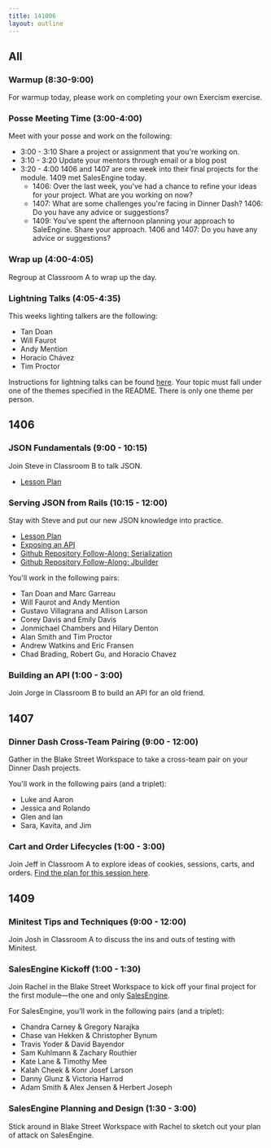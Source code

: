 ```yaml
---
title: 141006
layout: outline
---
```


## All

### Warmup (8:30-9:00)

For warmup today, please work on completing your own Exercism exercise.

### Posse Meeting Time (3:00-4:00)

Meet with your posse and work on the following:

* 3:00 - 3:10 Share a project or assignment that you're working on.
* 3:10 - 3:20 Update your mentors through email or a blog post
* 3:20 - 4:00 1406 and 1407 are one week into their final projects for the module. 1409 met SalesEngine today.
  * 1406: Over the last week, you've had a chance to refine your ideas for your project. What are you working on now?
  * 1407: What are some challenges you're facing in Dinner Dash? 1406: Do you have any advice or suggestions?
  * 1409: You've spent the afternoon planning your approach to SaleEngine. Share your approach. 1406 and 1407: Do you have any advice or suggestions?

### Wrap up (4:00-4:05)

Regroup at Classroom A to wrap up the day.

### Lightning Talks (4:05-4:35)

This weeks lighting talkers are the following:

* Tan Doan
* Will Faurot
* Andy Mention
* Horacio Chávez
* Tim Proctor

Instructions for lightning talks can be found [here](https://github.com/turingschool/lightning_talks). Your topic must fall under one of the themes specified in the README. There is only one theme per person.

## 1406

### JSON Fundamentals (9:00 - 10:15)

Join Steve in Classroom B to talk JSON.

* [Lesson Plan](https://github.com/turingschool/lesson_plans/blob/master/ruby_03-professional_rails_applications/json_fundementals.markdown)

### Serving JSON from Rails (10:15 - 12:00)

Stay with Steve and put our new JSON knowledge into practice.

* [Lesson Plan](https://github.com/turingschool/lesson_plans/blob/master/ruby_03-professional_rails_applications/serving_json_from_rails.markdown)
* [Exposing an API](http://tutorials.jumpstartlab.com/topics/web_services/api.html)
* [Github Repository Follow-Along: Serialization](https://github.com/JumpstartLab/blogger_advanced/tree/serialization)
* [Github Repository Follow-Along: Jbuilder](https://github.com/JumpstartLab/blogger_advanced/tree/jbuilder)

You'll work in the following pairs:

* Tan Doan and Marc Garreau
* Will Faurot and Andy Mention
* Gustavo Villagrana and Allison Larson
* Corey Davis and Emily Davis
* Jonmichael Chambers and Hilary Denton
* Alan Smith and Tim Proctor
* Andrew Watkins and Eric Fransen
* Chad Brading, Robert Gu, and Horacio Chavez

### Building an API (1:00 - 3:00)

Join Jorge in Classroom B to build an API for an old friend.

## 1407

### Dinner Dash Cross-Team Pairing (9:00 - 12:00)

Gather in the Blake Street Workspace to take a cross-team pair on your Dinner Dash projects.

You'll work in the following pairs (and a triplet):

* Luke and Aaron
* Jessica and Rolando
* Glen and Ian
* Sara, Kavita, and Jim

### Cart and Order Lifecycles (1:00 - 3:00)

Join Jeff in Classroom A to explore ideas of cookies, sessions, carts, and orders.
[Find the plan for this session here](https://github.com/turingschool/lesson_plans/blob/master/ruby_02-web_applications_with_ruby/storing_state_with_cookies_and_sessions.markdown).

## 1409

### Minitest Tips and Techniques (9:00 - 12:00)

Join Josh in Classroom A to discuss the ins and outs of testing with Minitest.

### SalesEngine Kickoff (1:00 - 1:30)

Join Rachel in the Blake Street Workspace to kick off your final project for the first module—the one and only [SalesEngine](http://tutorials.jumpstartlab.com/projects/sales_engine.html).

For SalesEngine, you'll work in the following pairs (and a triplet):

* Chandra Carney & Gregory Narajka
* Chase van Hekken & Christopher Bynum
* Travis Yoder & David Bayendor
* Sam Kuhlmann & Zachary Routhier
* Kate Lane & Timothy Mee
* Kalah Cheek & Konr Josef Larson
* Danny Glunz & Victoria Harrod
* Adam Smith & Alex Jensen & Herbert Joseph

### SalesEngine Planning and Design (1:30 - 3:00)

Stick around in Blake Street Workspace with Rachel to sketch out your plan of attack on SalesEngine.
